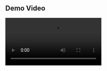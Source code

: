 ## Demo Video
![alt text](https://github.com/gauthaman77/Customer-Support-RAG/blob/main/Screen%20Recording%202024-11-28%20094634.mp4)
